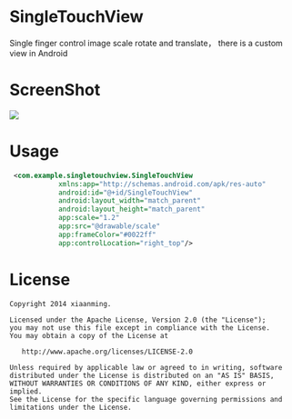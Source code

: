 # SingleTouchView
Single finger control image scale rotate and translate， there is a custom view in Android

# ScreenShot
![](https://github.com/xiaanming/SingleTouchView/blob/master/sample.gif)


# Usage
``` xml
 <com.example.singletouchview.SingleTouchView
            xmlns:app="http://schemas.android.com/apk/res-auto"
            android:id="@+id/SingleTouchView"
            android:layout_width="match_parent"
            android:layout_height="match_parent"
            app:scale="1.2"
            app:src="@drawable/scale"
            app:frameColor="#0022ff"
            app:controlLocation="right_top"/>
``` 

# License
```
Copyright 2014 xiaanming.

Licensed under the Apache License, Version 2.0 (the "License");
you may not use this file except in compliance with the License.
You may obtain a copy of the License at

   http://www.apache.org/licenses/LICENSE-2.0

Unless required by applicable law or agreed to in writing, software
distributed under the License is distributed on an "AS IS" BASIS,
WITHOUT WARRANTIES OR CONDITIONS OF ANY KIND, either express or implied.
See the License for the specific language governing permissions and
limitations under the License.
```
